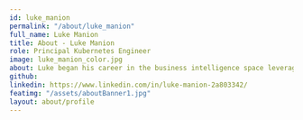 ```yaml
---
id: luke_manion
permalink: "/about/luke_manion"
full_name: Luke Manion
title: About - Luke Manion
role: Principal Kubernetes Engineer
image: luke_manion_color.jpg
about: Luke began his career in the business intelligence space leveraging the Oracle stack of products.  When the opportunity arose to transition into cloud space he jumped at the chance.  Starting as a cloud engineer Luke found a passion in helping organizations to migrate to the cloud and modernize their operations.  With an interest in DevSecOps and containers he began the next chapter of his career on all things Kubernetes. Outside of work Luke enjoys travelling, cycling, volleyball, and the outdoors.
github: 
linkedin: https://www.linkedin.com/in/luke-manion-2a803342/
featimg: "/assets/aboutBanner1.jpg"
layout: about/profile
---
```

